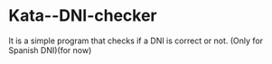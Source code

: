 # Kata--DNI-checker
It is a simple program that checks if a DNI is correct or not.
(Only for Spanish DNI)(for now)
